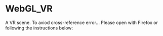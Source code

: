 # WebGL_VR
A VR scene. To aviod cross-reference error... Please open with Firefox or following the instructions below:
